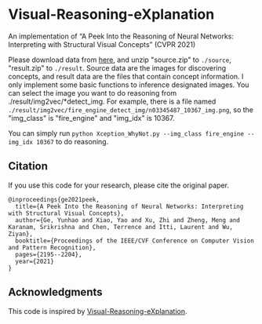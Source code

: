 # Visual-Reasoning-eXplanation
An implementation of “A Peek Into the Reasoning of Neural Networks: Interpreting with Structural Visual Concepts” (CVPR 2021)

Please download data from [here](https://drive.google.com/drive/folders/1jSpqvyWQCkGPP_vIsnrVGgYX2lhtPgfF?usp=sharing), and unzip "source.zip" to `./source`, "result.zip" to `./result`. Source data are the images for discovering concepts, and result data are the files that contain concept information. I only implement some basic functions to inference designated images. You can select the image you want to do reasoning from ./result/img2vec/\*detect_img. For example, there is a file named `./result/img2vec/fire_engine_detect_img/n03345487_10367_img.png`, so the "img_class" is "fire_engine" and "img_idx" is 10367.

You can simply run ```python Xception_WhyNot.py --img_class fire_engine --img_idx 10367``` to do reasoning.



## Citation
If you use this code for your research, please cite the original paper.
```
@inproceedings{ge2021peek,
  title={A Peek Into the Reasoning of Neural Networks: Interpreting with Structural Visual Concepts},
  author={Ge, Yunhao and Xiao, Yao and Xu, Zhi and Zheng, Meng and Karanam, Srikrishna and Chen, Terrence and Itti, Laurent and Wu, Ziyan},
  booktitle={Proceedings of the IEEE/CVF Conference on Computer Vision and Pattern Recognition},
  pages={2195--2204},
  year={2021}
}
```

## Acknowledgments
This code is inspired by [Visual-Reasoning-eXplanation](https://github.com/gyhandy/Visual-Reasoning-eXplanation).
